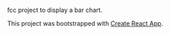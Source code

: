 fcc project to display a bar chart.

This project was bootstrapped with [Create React App](https://github.com/facebookincubator/create-react-app).
